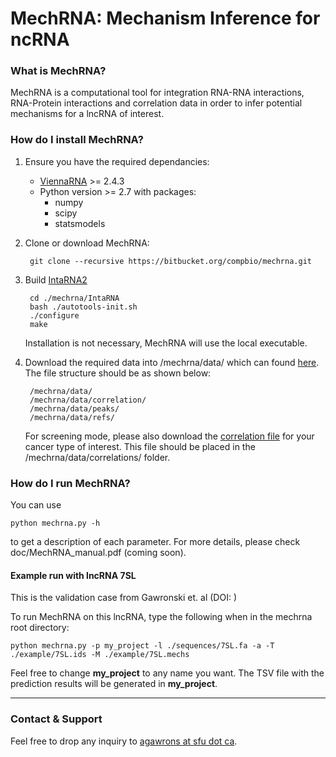 **MechRNA**: Mechanism Inference for ncRNA
===================
### What is MechRNA?
MechRNA is a computational tool for integration RNA-RNA interactions, RNA-Protein interactions and correlation data in order to infer potential mechanisms for a lncRNA of interest.

### How do I install MechRNA?

1. Ensure you have the required dependancies:
 
	- [ViennaRNA](https://www.tbi.univie.ac.at/RNA/) >= 2.4.3
	- Python version >= 2.7 with packages:
	    - numpy
	    - scipy
		- statsmodels

2. Clone or download MechRNA:

		git clone --recursive https://bitbucket.org/compbio/mechrna.git
		

3. Build [IntaRNA2](https://github.com/BackofenLab/IntaRNA)

		cd ./mechrna/IntaRNA
		bash ./autotools-init.sh
		./configure
		make
	
	Installation is not necessary, MechRNA will use the local executable.
	

4. Download the required data into /mechrna/data/ which can found [here](https://zenodo.org/record/1115534/files/mechrna.data.grch38.tar.gz). The file structure should be as shown below:

		/mechrna/data/
		/mechrna/data/correlation/
		/mechrna/data/peaks/
		/mechrna/data/refs/
	
	For screening mode, please also download the [correlation file](https://zenodo.org/record/1115534) for your cancer type of interest. This file should be placed in the /mechrna/data/correlations/ folder.

### How do I run MechRNA?
You can use 

	python mechrna.py -h
	
to get a description of each parameter. For more details, please check doc/MechRNA_manual.pdf (coming soon).


#### Example run with lncRNA 7SL

This is the validation case from Gawronski et. al (DOI: )

To run MechRNA on this lncRNA, type the following when in the mechrna root directory:

	python mechrna.py -p my_project -l ./sequences/7SL.fa -a -T ./example/7SL.ids -M ./example/7SL.mechs

Feel free to change **my_project** to any name you want. The TSV file with the prediction results will be generated in **my_project**.


---


### Contact & Support

Feel free to drop any inquiry to [agawrons at sfu dot ca](mailto:).
